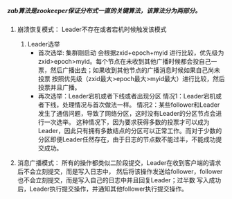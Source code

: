 #####  zab算法是zookeeper保证分布式一直的关键算法，该算法分为两部分。
1. 崩溃恢复模式： Leader不存在或者宕机时候触发该模式
   1. Leader选举
      - 首次选举: 集群刚启动
        会根据zxid+epoch+myid 进行比较，优先级为zxid>epoch>myid。每个节点在未收到其他广播时候都会投自己一票，然后广播出去；如果收到其他节点的广播消息时候如果自己尚未投票
        按照优先级（zxid最大>epoch最大>myid最大）进行比较，然后投票并且广播。
      - 再次选举：Leader宕机或者下线或者出现分区
        情况1：Leader宕机或者下线，处理情况与首次做法一样。
        情况2：某些follower和Leader发生了通信问题，导致了网络分区，这时没有Leader的分区节点会进行一次选举。
        这种情况下，因为要求获得多数的投票才可以成为 Leader，因此只有拥有多数结点的分区可以正常工作。而对于少数的
        分区即便Leader任然存在，由于日志的节点数不能过半，不能成功提交成功。

2. 消息广播模式：
   所有的操作都类似二阶段提交，Leader在收到客户端的请求后不会立刻提交，而是写入日志中，
   然后将该操作发送给follower，follower也不会立刻提交，而是写入自己的日志中并且回复Leader；过半数
   写入成功后，Leader执行提交操作，并通知其他follower执行提交操作。
